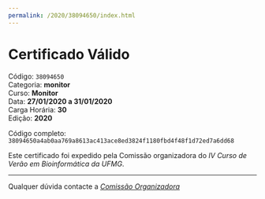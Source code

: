 ```yaml
---
permalink: /2020/38094650/index.html
---
```


# Certificado Válido

Código: `38094650`<br>
Categoria: **monitor**<br>
Curso: **Monitor**<br>
Data: **27/01/2020 a 31/01/2020**<br>
Carga Horária: **30**<br>
Edição: **2020**<br>


Código completo: `38094650a4ab0aa769a8613ac413ace8ed3824f1180fbd4f48f1d72ed7a6dd68`


Este certificado foi expedido pela Comissão organizadora do *IV Curso de Verão em Bioinformática da UFMG*.

----

Qualquer dúvida contacte a [_Comissão Organizadora_](<mailto:cursobioinfoufmg@gmail.com$subject=[Certificados]>)


